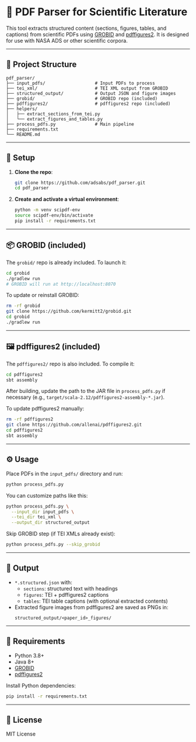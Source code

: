 # 📄 PDF Parser for Scientific Literature

This tool extracts structured content (sections, figures, tables, and captions) from scientific PDFs using [GROBID](https://github.com/kermitt2/grobid) and [pdffigures2](https://github.com/allenai/pdffigures2). It is designed for use with NASA ADS or other scientific corpora.

---

## 🧩 Project Structure

```
pdf_parser/
├── input_pdfs/                   # Input PDFs to process
├── tei_xml/                      # TEI XML output from GROBID
├── structured_output/            # Output JSON and figure images
├── grobid/                       # GROBID repo (included)
├── pdffigures2/                  # pdffigures2 repo (included)
├── helpers/
│   ├── extract_sections_from_tei.py
│   └── extract_figures_and_tables.py
├── process_pdfs.py               # Main pipeline
├── requirements.txt
└── README.md
```

---

## 🚀 Setup

1. **Clone the repo**:
   ```bash
   git clone https://github.com/adsabs/pdf_parser.git
   cd pdf_parser
   ```

2. **Create and activate a virtual environment**:
   ```bash
   python -m venv scipdf-env
   source scipdf-env/bin/activate
   pip install -r requirements.txt
   ```

---

## 📦 GROBID (included)

The `grobid/` repo is already included. To launch it:

```bash
cd grobid
./gradlew run
# GROBID will run at http://localhost:8070
```

To update or reinstall GROBID:

```bash
rm -rf grobid
git clone https://github.com/kermitt2/grobid.git
cd grobid
./gradlew run
```

---

## 🖼️ pdffigures2 (included)

The `pdffigures2/` repo is also included. To compile it:

```bash
cd pdffigures2
sbt assembly
```

After building, update the path to the JAR file in `process_pdfs.py` if necessary (e.g., `target/scala-2.12/pdffigures2-assembly-*.jar`).

To update pdffigures2 manually:

```bash
rm -rf pdffigures2
git clone https://github.com/allenai/pdffigures2.git
cd pdffigures2
sbt assembly
```

---

## ⚙️ Usage

Place PDFs in the `input_pdfs/` directory and run:

```bash
python process_pdfs.py
```

You can customize paths like this:

```bash
python process_pdfs.py \
  --input_dir input_pdfs \
  --tei_dir tei_xml \
  --output_dir structured_output
```

Skip GROBID step (if TEI XMLs already exist):

```bash
python process_pdfs.py --skip_grobid
```

---

## 🧪 Output

- `*.structured.json` with:
  - `sections`: structured text with headings
  - `figures`: TEI + pdffigures2 captions
  - `tables`: TEI table captions (with optional extracted contents)
- Extracted figure images from pdffigures2 are saved as PNGs in:
  ```
  structured_output/<paper_id>_figures/
  ```

---

## 📌 Requirements

- Python 3.8+
- Java 8+
- [GROBID](https://github.com/kermitt2/grobid)
- [pdffigures2](https://github.com/allenai/pdffigures2)

Install Python dependencies:

```bash
pip install -r requirements.txt
```

---

## 📄 License

MIT License
